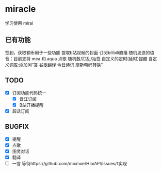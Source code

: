 # miracle
学习使用 mirai

## 已有功能
签到，获取铜币用于一些功能
提取b站视频的封面
订阅bilibili直播
随机发送的语音：目前支持 mea 和 aqua 
点歌
随机数/打乱/抽签
自定义的定时(延时)提醒
自定义词库:添加问<Q>答<A>
谷歌翻译
今日诗词
摩斯电码转换

## TODO
- [x] 订阅功能代码统一
  - [x] 晋江订阅
  - [x] B站开播提醒
- [x] 超话订阅

## BUGFIX
- [x] 提醒
- [x] 点歌
- [x] 图灵对话
- [x] 翻译
- [ ] 一言 等待https://github.com/mixmoe/HibiAPI/issues/1实现

